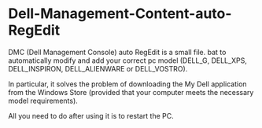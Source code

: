 # Dell-Management-Content-auto-RegEdit
DMC (Dell Management Console) auto RegEdit is a small file. bat to automatically modify and add your correct pc model (DELL_G, DELL_XPS, DELL_INSPIRON, DELL_ALIENWARE or DELL_VOSTRO).

In particular, it solves the problem of downloading the My Dell application from the Windows Store (provided that your computer meets the necessary model requirements).

All you need to do after using it is to restart the PC.
